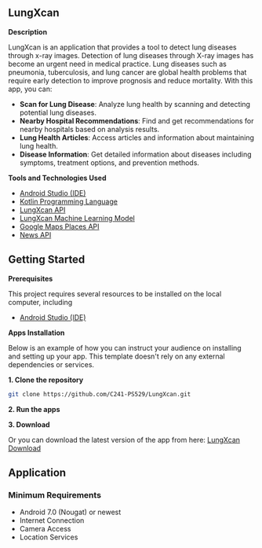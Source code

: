 ## LungXcan

**Description**

LungXcan is an application that provides a tool to detect lung diseases through x-ray images. Detection of lung diseases through X-ray images has become an urgent need in medical practice. Lung diseases such as pneumonia, tuberculosis, and lung cancer are global health problems that require early detection to improve prognosis and reduce mortality. With this app, you can:			

- **Scan for Lung Disease**: Analyze lung health by scanning and detecting potential lung diseases.
- **Nearby Hospital Recommendations**: Find and get recommendations for nearby hospitals based on analysis results.
- **Lung Health Articles**: Access articles and information about maintaining lung health.
- **Disease Information**: Get detailed information about diseases including symptoms, treatment options, and prevention methods.

**Tools and Technologies Used**

* [Android Studio (IDE)](https://developer.android.com/studio)
* [Kotlin Programming Language](https://kotlinlang.org/)
* [LungXcan API](https://github.com/C241-PS529/backend)
* [LungXcan Machine Learning Model](https://github.com/C241-PS529/MachineLearning)
* [Google Maps Places API](https://developers.google.com/maps/documentation/places/web-service)
* [News API](https://newsapi.org/)


## Getting Started

**Prerequisites**

This project requires several resources to be installed on the local computer, including

* [Android Studio (IDE)](https://developer.android.com/studio)

**Apps Installation**

Below is an example of how you can instruct your audience on installing and setting up your app. This template doesn't rely on any external dependencies or services.

**1. Clone the repository**

```bash
git clone https://github.com/C241-PS529/LungXcan.git
```

**2. Run the apps**

**3. Download**

Or you can download the latest version of the app from here: [LungXcan Download](https://drive.google.com/file/d/1g0Tx4z4OKqpfti7XXwk2PDyFRhOJ23bk/view)



## Application

### Minimum Requirements

- Android 7.0 (Nougat) or newest
- Internet Connection
- Camera Access
- Location Services
    
